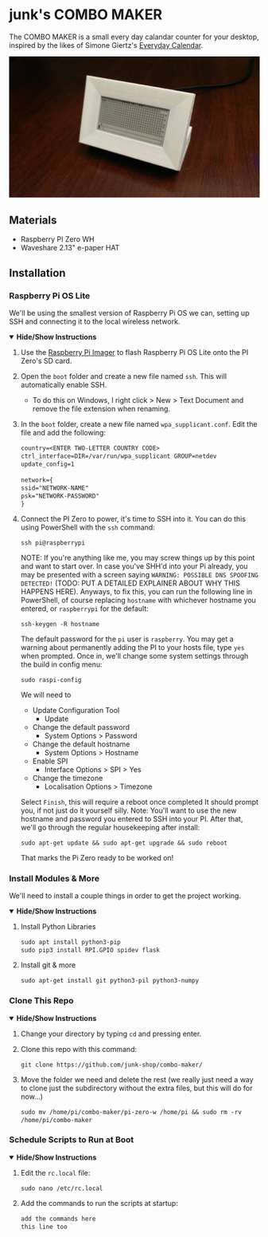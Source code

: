 # junk's COMBO MAKER

The COMBO MAKER is a small every day calandar counter for your desktop, inspired by the likes of Simone Giertz's [Everyday Calendar](https://www.youtube.com/watch?v=-lpvy-xkSNA).

![combo-maker](combo-maker.jpg)

## Materials
+ Raspberry PI Zero WH
+ Waveshare 2.13" e-paper HAT

## Installation

### Raspberry Pi OS Lite

We'll be using the smallest version of Raspberry Pi OS we can, setting up SSH and connecting it to the local wireless network.

<details open><summary><b>Hide/Show Instructions</b></summary>
  
  1.  Use the [Raspberry Pi Imager](https://www.raspberrypi.org/software/) to flash Raspberry Pi OS Lite onto the PI Zero's SD card.
  2.  Open the `boot` folder and create a new file named `ssh`. This will automatically enable SSH.
      + To do this on Windows, I right click > New > Text Document and remove the file extension when renaming.
  3.  In the `boot` folder, create a new file named `wpa_supplicant.conf`. Edit the file and add the following:
      ```
      country=<ENTER TWO-LETTER COUNTRY CODE>
      ctrl_interface=DIR=/var/run/wpa_supplicant GROUP=netdev
      update_config=1

      network={
      ssid="NETWORK-NAME"
      psk="NETWORK-PASSWORD"
      }
      ```

  4.  Connect the PI Zero to power, it's time to SSH into it. You can do this using PowerShell with the `ssh` command:
      ```
      ssh pi@raspberrypi
      ```
      NOTE: If you're anything like me, you may screw things up by this point and want to start over. In case you've SHH'd into your Pi already, you may be presented with a screen saying `WARNING: POSSIBLE DNS SPOOFING DETECTED!` (TODO: PUT A DETAILED EXPLAINER ABOUT WHY THIS HAPPENS HERE). Anyways, to fix this, you can run the following line in PowerShell, of course replacing `hostname` with whichever hostname you entered, or `raspberrypi` for the default:
      
      ```
      ssh-keygen -R hostname
      ```
      
      The default password for the `pi` user is `raspberry`.
      You may get a warning about permanently adding the PI to your hosts file, type `yes` when prompted.
      Once in, we'll change some system settings through the build in config menu:
      ```
      sudo raspi-config
      ```
      We will need to
        + Update Configuration Tool
          + Update
        + Change the default password
          + System Options > Password
        + Change the default hostname
          + System Options > Hostname
        + Enable SPI
          + Interface Options > SPI > Yes
        + Change the timezone
          + Localisation Options > Timezone

      Select `Finish`, this will require a reboot once completed It should prompt you, if not just do it yourself silly.
      Note: You'll want to use the new hostname and password you entered to SSH into your PI.
      After that, we'll go through the regular housekeeping after install:
      
      ```
      sudo apt-get update && sudo apt-get upgrade && sudo reboot
      ```
      
      That marks the Pi Zero ready to be worked on!
  
</details>

### Install Modules & More

We'll need to install a couple things in order to get the project working.

<details open><summary><b>Hide/Show Instructions</b></summary>
  
  1.  Install Python Libraries
  
      ```
      sudo apt install python3-pip
      sudo pip3 install RPI.GPIO spidev flask
      ```
      
  2.  Install git & more
  
      ```
      sudo apt-get install git python3-pil python3-numpy
      ```
  
</details>

### Clone This Repo

<details open><summary><b>Hide/Show Instructions</b></summary>
  
  1.  Change your directory by typing `cd` and pressing enter.
  
  2.  Clone this repo with this command:
  
      ```
      git clone https://github.com/junk-shop/combo-maker/
      ```
      
  3.  Move the folder we need and delete the rest (we really just need a way to clone just the subdirectory without the extra files, but this will do for now...)
  
      ```
      sudo mv /home/pi/combo-maker/pi-zero-w /home/pi && sudo rm -rv /home/pi/combo-maker
      ```
  
    
</details>

### Schedule Scripts to Run at Boot

<details open><summary><b>Hide/Show Instructions</b></summary>
  
  1.  Edit the `rc.local` file:
  
      ```
      sudo nano /etc/rc.local
      ```
  
  2.  Add the commands to run the scripts at startup:
  
      ```
      add the commands here
      this line too
      ```
      
</details>
